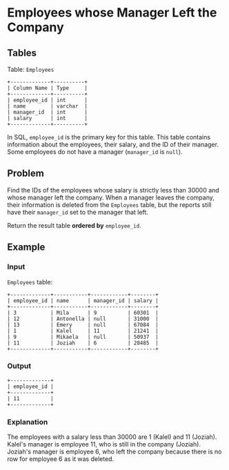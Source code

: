 # Employees whose Manager Left the Company

## Tables

Table: `Employees`

```
+-------------+----------+
| Column Name | Type     |
+-------------+----------+
| employee_id | int      |
| name        | varchar  |
| manager_id  | int      |
| salary      | int      |
+-------------+----------+
```

In SQL, `employee_id` is the primary key for this table.
This table contains information about the employees, their salary, and the ID of
their manager. Some employees do not have a manager (`manager_id` is `null`). 

## Problem

Find the IDs of the employees whose salary is strictly less than 30000 and whose
manager left the company. When a manager leaves the company, their information is
deleted from the `Employees` table, but the reports still have their `manager_id`
set to the manager that left.

Return the result table **ordered by** `employee_id`.

## Example

### Input

`Employees` table:

```
+-------------+-----------+------------+--------+
| employee_id | name      | manager_id | salary |
+-------------+-----------+------------+--------+
| 3           | Mila      | 9          | 60301  |
| 12          | Antonella | null       | 31000  |
| 13          | Emery     | null       | 67084  |
| 1           | Kalel     | 11         | 21241  |
| 9           | Mikaela   | null       | 50937  |
| 11          | Joziah    | 6          | 28485  |
+-------------+-----------+------------+--------+
```

### Output

```
+-------------+
| employee_id |
+-------------+
| 11          |
+-------------+
```

### Explanation

The employees with a salary less than 30000 are 1 (Kalel) and 11 (Joziah).
Kalel's manager is employee 11, who is still in the company (Joziah).
Joziah's manager is employee 6, who left the company because there is no row for
employee 6 as it was deleted.
